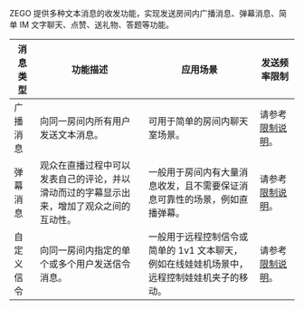 ZEGO 提供多种文本消息的收发功能，实现发送房间内广播消息、弹幕消息、简单 IM 文字聊天、点赞、送礼物、答题等功能。


| 消息类型 | 功能描述 | 应用场景 | 发送频率限制 |
|-------|--------|--------|--------|
| 广播消息 | 向同一房间内所有用户发送文本消息。 | 可用于简单的房间内聊天室场景。 | 请参考 [限制说明](/live-streaming-uniapp/introduction/restrictions)。 |
| 弹幕消息 | 观众在直播过程中可以发表自己的评论，并以滑动而过的字幕显示出来，增加了观众之间的互动性。 | 一般用于房间内有大量消息收发，且不需要保证消息可靠性的场景，例如直播弹幕。 | 请参考 [限制说明](/live-streaming-uniapp/introduction/restrictions)。|
| 自定义信令 | 向同一房间内指定的单个或多个用户发送信令消息。 | 一般用于远程控制信令或简单的 1v1 文本聊天，例如在线娃娃机场景中，远程控制娃娃机夹子的移动。 | 请参考 [限制说明](/live-streaming-uniapp/introduction/restrictions)。 |






















